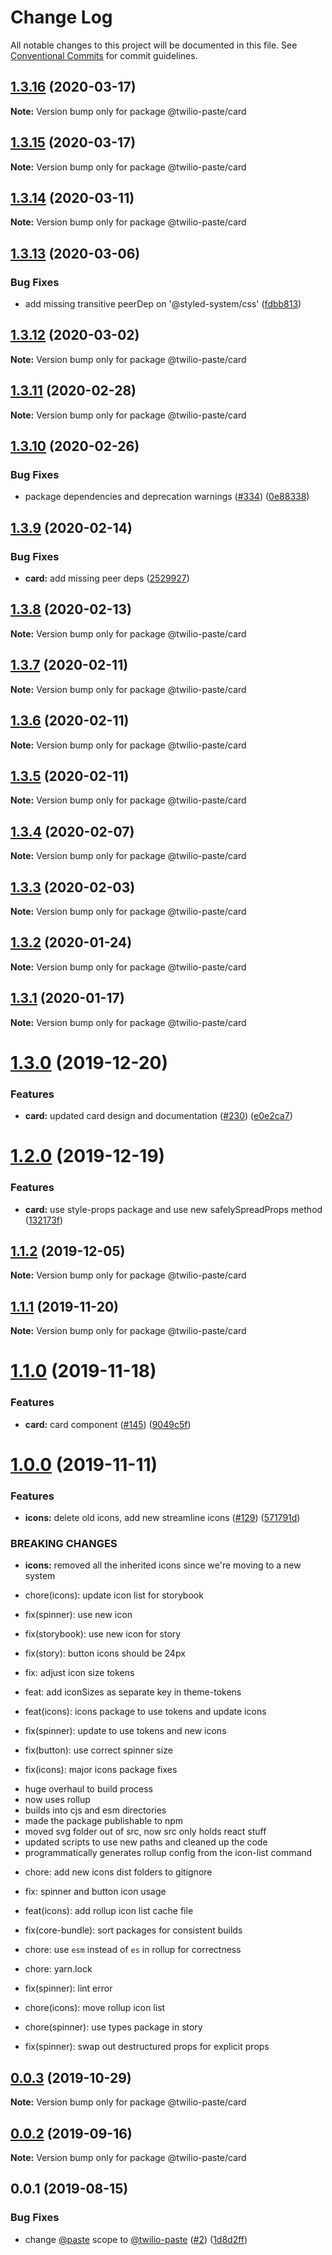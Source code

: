 # Change Log

All notable changes to this project will be documented in this file.
See [Conventional Commits](https://conventionalcommits.org) for commit guidelines.

## [1.3.16](https://github.com/twilio-labs/paste/compare/@twilio-paste/card@1.3.15...@twilio-paste/card@1.3.16) (2020-03-17)

**Note:** Version bump only for package @twilio-paste/card





## [1.3.15](https://github.com/twilio-labs/paste/compare/@twilio-paste/card@1.3.14...@twilio-paste/card@1.3.15) (2020-03-17)

**Note:** Version bump only for package @twilio-paste/card





## [1.3.14](https://github.com/twilio-labs/paste/compare/@twilio-paste/card@1.3.13...@twilio-paste/card@1.3.14) (2020-03-11)

**Note:** Version bump only for package @twilio-paste/card





## [1.3.13](https://github.com/twilio-labs/paste/compare/@twilio-paste/card@1.3.12...@twilio-paste/card@1.3.13) (2020-03-06)


### Bug Fixes

* add missing transitive peerDep on '@styled-system/css' ([fdbb813](https://github.com/twilio-labs/paste/commit/fdbb81370cda71037348742a680299ce481eabfd))





## [1.3.12](https://github.com/twilio-labs/paste/compare/@twilio-paste/card@1.3.11...@twilio-paste/card@1.3.12) (2020-03-02)

**Note:** Version bump only for package @twilio-paste/card





## [1.3.11](https://github.com/twilio-labs/paste/compare/@twilio-paste/card@1.3.10...@twilio-paste/card@1.3.11) (2020-02-28)

**Note:** Version bump only for package @twilio-paste/card





## [1.3.10](https://github.com/twilio-labs/paste/compare/@twilio-paste/card@1.3.9...@twilio-paste/card@1.3.10) (2020-02-26)


### Bug Fixes

* package dependencies and deprecation warnings ([#334](https://github.com/twilio-labs/paste/issues/334)) ([0e88338](https://github.com/twilio-labs/paste/commit/0e88338511e6835a79eb0a9cea8d5b3a1cdf0a88))





## [1.3.9](https://github.com/twilio-labs/paste/compare/@twilio-paste/card@1.3.8...@twilio-paste/card@1.3.9) (2020-02-14)


### Bug Fixes

* **card:** add missing peer deps ([2529927](https://github.com/twilio-labs/paste/commit/2529927de49bc2550c14e99a5b1fa80960a98703))





## [1.3.8](https://github.com/twilio-labs/paste/compare/@twilio-paste/card@1.3.7...@twilio-paste/card@1.3.8) (2020-02-13)

**Note:** Version bump only for package @twilio-paste/card





## [1.3.7](https://github.com/twilio-labs/paste/compare/@twilio-paste/card@1.3.6...@twilio-paste/card@1.3.7) (2020-02-11)

**Note:** Version bump only for package @twilio-paste/card





## [1.3.6](https://github.com/twilio-labs/paste/compare/@twilio-paste/card@1.3.5...@twilio-paste/card@1.3.6) (2020-02-11)

**Note:** Version bump only for package @twilio-paste/card





## [1.3.5](https://github.com/twilio-labs/paste/compare/@twilio-paste/card@1.3.4...@twilio-paste/card@1.3.5) (2020-02-11)

**Note:** Version bump only for package @twilio-paste/card





## [1.3.4](https://github.com/twilio-labs/paste/compare/@twilio-paste/card@1.3.3...@twilio-paste/card@1.3.4) (2020-02-07)

**Note:** Version bump only for package @twilio-paste/card





## [1.3.3](https://github.com/twilio-labs/paste/compare/@twilio-paste/card@1.3.2...@twilio-paste/card@1.3.3) (2020-02-03)

**Note:** Version bump only for package @twilio-paste/card





## [1.3.2](https://github.com/twilio-labs/paste/compare/@twilio-paste/card@1.3.1...@twilio-paste/card@1.3.2) (2020-01-24)

**Note:** Version bump only for package @twilio-paste/card





## [1.3.1](https://github.com/twilio-labs/paste/compare/@twilio-paste/card@1.3.0...@twilio-paste/card@1.3.1) (2020-01-17)

**Note:** Version bump only for package @twilio-paste/card





# [1.3.0](https://github.com/twilio-labs/paste/compare/@twilio-paste/card@1.2.0...@twilio-paste/card@1.3.0) (2019-12-20)


### Features

* **card:** updated card design and documentation ([#230](https://github.com/twilio-labs/paste/issues/230)) ([e0e2ca7](https://github.com/twilio-labs/paste/commit/e0e2ca79569f2b2aca1b6ba1b39fc48358381291))





# [1.2.0](https://github.com/twilio-labs/paste/compare/@twilio-paste/card@1.1.2...@twilio-paste/card@1.2.0) (2019-12-19)


### Features

* **card:** use style-props package and use new safelySpreadProps method ([132173f](https://github.com/twilio-labs/paste/commit/132173fe6fae8673d5b36938d0f8f27e78bc029f))





## [1.1.2](https://github.com/twilio-labs/paste/compare/@twilio-paste/card@1.1.1...@twilio-paste/card@1.1.2) (2019-12-05)

**Note:** Version bump only for package @twilio-paste/card





## [1.1.1](https://github.com/twilio-labs/paste/compare/@twilio-paste/card@1.1.0...@twilio-paste/card@1.1.1) (2019-11-20)

**Note:** Version bump only for package @twilio-paste/card





# [1.1.0](https://github.com/twilio-labs/paste/compare/@twilio-paste/card@1.0.0...@twilio-paste/card@1.1.0) (2019-11-18)


### Features

* **card:** card component ([#145](https://github.com/twilio-labs/paste/issues/145)) ([9049c5f](https://github.com/twilio-labs/paste/commit/9049c5f8953b8ebee68596fedbcd58f6054ef166))





# [1.0.0](https://github.com/twilio-labs/paste/compare/@twilio-paste/card@0.0.3...@twilio-paste/card@1.0.0) (2019-11-11)


### Features

* **icons:** delete old icons, add new streamline icons ([#129](https://github.com/twilio-labs/paste/issues/129)) ([571791d](https://github.com/twilio-labs/paste/commit/571791ded8ee4c55bb5a3dbcebee4b17b2c7c826))


### BREAKING CHANGES

* **icons:** removed all the inherited icons since we're moving to a new system

* chore(icons): update icon list for storybook

* fix(spinner): use new icon

* fix(storybook): use new icon for story

* fix(story): button icons should be 24px

* fix: adjust icon size tokens

* feat: add iconSizes as separate key in theme-tokens

* feat(icons): icons package to use tokens and update icons

* fix(spinner): update to use tokens and new icons

* fix(button): use correct spinner size

* fix(icons): major icons package fixes

- huge overhaul to build process
- now uses rollup
- builds into cjs and esm directories
- made the package publishable to npm
- moved svg folder out of src, now src only holds react stuff
- updated scripts to use new paths and cleaned up the code
- programmatically generates rollup config from the icon-list command

* chore: add new icons dist folders to gitignore

* fix: spinner and button icon usage

* feat(icons): add rollup icon list cache file

* fix(core-bundle): sort packages for consistent builds

* chore: use `esm` instead of `es` in rollup for correctness

* chore: yarn.lock

* fix(spinner): lint error

* chore(icons): move rollup icon list

* chore(spinner): use types package in story

* fix(spinner): swap out destructured props for explicit props





## [0.0.3](https://github.com/twilio-labs/paste/compare/@twilio-paste/card@0.0.2...@twilio-paste/card@0.0.3) (2019-10-29)

**Note:** Version bump only for package @twilio-paste/card





## [0.0.2](https://github.com/twilio-labs/paste/compare/@twilio-paste/card@0.0.1...@twilio-paste/card@0.0.2) (2019-09-16)

**Note:** Version bump only for package @twilio-paste/card





## 0.0.1 (2019-08-15)


### Bug Fixes

* change [@paste](https://github.com/paste) scope to [@twilio-paste](https://github.com/twilio-paste) ([#2](https://github.com/twilio-labs/paste/issues/2)) ([1d8d2ff](https://github.com/twilio-labs/paste/commit/1d8d2ff))
